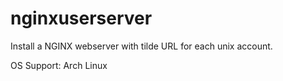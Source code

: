 # nginxuserserver

Install a NGINX webserver with tilde URL for each unix account.

OS Support: Arch Linux
